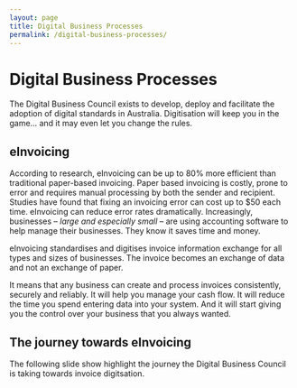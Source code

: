 ```yaml
---
layout: page
title: Digital Business Processes
permalink: /digital-business-processes/
---
```


# Digital Business Processes

The Digital Business Council exists to develop, deploy and facilitate the adoption of digital standards in Australia. Digitisation will keep you in the game… and it may even let you change the rules.

## eInvoicing

According to research, eInvoicing can be up to 80% more efficient than traditional paper-based invoicing.
Paper based invoicing is costly, prone to error and requires manual processing by both the sender and recipient.
Studies have found that fixing an invoicing error can cost up to $50 each time. eInvoicing can reduce error rates dramatically.
Increasingly, businesses – *large and especially small* – are using accounting software to help manage their businesses. They know it saves time and money.

eInvoicing standardises and digitises invoice information exchange for all types and sizes of businesses. The invoice becomes an exchange of data and not an exchange of paper.

It means that any business can create and process invoices consistently, securely and reliably. It will help you manage your cash flow. It will reduce the time you spend entering data into your system. And it will start giving you the control over your business that you always wanted.

<div>
<style>
.mySlides {display:none}
.w3-left, .w3-right, .w3-badge {cursor:pointer}
.w3-badge {height:13px;width:13px;padding:0}
.w3-border{border:1px solid #ccc!important}
.w3-transparent{background-color:transparent!important}
.w3-white,.w3-hover-white:hover{color:#000!important;background-color:#fff!important}
.w3-display-bottommiddle{position:absolute;left:50%;bottom:0;transform:translate(-50%,0%);-ms-transform:translate(-50%,0%)}
.w3-center{display:inline-block;width:auto}
.w3-padding-left{padding-left:16px!important}
.w3-padding-right{padding-right:16px!important}
.w3-large{font-size:18px!important}
.w3-display-container{position:relative}
.w3-container{padding:0.01em 16px}
.w3-container:after,.w3-container:before{content:"";display:table;clear:both}
.w3-content{max-width:980px;margin:auto;font-family:Verdana,sans-serif;font-size:15px;line-height:1.5;overflow-x:hidden}
</style>

<div>
  <h2>The journey towards eInvoicing</h2>
  <p>The following slide show highlight the journey the Digital Business Council is taking towards invoice digitsation.</p>
</div>

<div class="w3-content w3-display-container" style="max-width:800px">
  <img class="mySlides" src="{{site.url | absolute}}/images/StratSourcing.png" style="width:80%">
  <img class="mySlides" src="{{site.url | absolute}}/images/einvoicing-current-state.png" style="width:80%">
  <img class="mySlides" src="{{site.url | absolute}}/images/einvoicing-current-state2.png" style="width:80%">
  <img class="mySlides" src="{{site.url | absolute}}/images/einvoicing-approach.png" style="width:80%">
   
  <div class="w3-center w3-section w3-large w3-text-white w3-display-bottommiddle" style="width:80%">
    <div class="w3-left w3-padding-left w3-hover-text-khaki" onclick="plusDivs(-1)">&#10094;</div>
    <div class="w3-right w3-padding-right w3-hover-text-khaki" onclick="plusDivs(1)">&#10095;</div>
    <span class="w3-badge demo w3-border w3-transparent w3-hover-white" onclick="currentDiv(1)"></span>
    <span class="w3-badge demo w3-border w3-transparent w3-hover-white" onclick="currentDiv(2)"></span>
    <span class="w3-badge demo w3-border w3-transparent w3-hover-white" onclick="currentDiv(3)"></span>
        <span class="w3-badge demo w3-border w3-transparent w3-hover-white" onclick="currentDiv(4)"></span>
  </div>
</div>
  
<script>
var slideIndex = 1;
showDivs(slideIndex);

function plusDivs(n) {
  showDivs(slideIndex += n);
}

function currentDiv(n) {
  showDivs(slideIndex = n);
}

function showDivs(n) {
  var i;
  var x = document.getElementsByClassName("mySlides");
  var dots = document.getElementsByClassName("demo");
  if (n > x.length) {slideIndex = 1}    
  if (n < 1) {slideIndex = x.length}
  for (i = 0; i < x.length; i++) {
     x[i].style.display = "none";  
  }
  for (i = 0; i < dots.length; i++) {
     dots[i].className = dots[i].className.replace(" w3-white", "");
  }
  x[slideIndex-1].style.display = "block";  
  dots[slideIndex-1].className += " w3-white";
}
</script>
